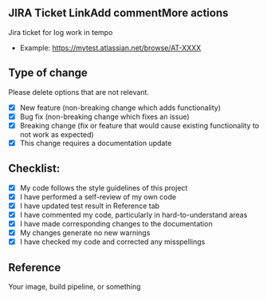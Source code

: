 ## JIRA Ticket LinkAdd commentMore actions

Jira ticket for log work in tempo

- Example: https://mytest.atlassian.net/browse/AT-XXXX

## Type of change

Please delete options that are not relevant.

- [x] New feature (non-breaking change which adds functionality)
- [x] Bug fix (non-breaking change which fixes an issue)
- [x] Breaking change (fix or feature that would cause existing functionality to not work as expected)
- [x] This change requires a documentation update

## Checklist:

- [x] My code follows the style guidelines of this project
- [x] I have performed a self-review of my own code
- [x] I have updated test result in Reference tab
- [x] I have commented my code, particularly in hard-to-understand areas
- [x] I have made corresponding changes to the documentation
- [x] My changes generate no new warnings
- [x] I have checked my code and corrected any misspellings

## Reference

Your image, build pipeline, or something